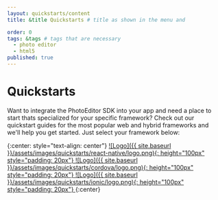```yaml
---
layout: quickstarts/content
title: &title Quickstarts # title as shown in the menu and 

order: 0
tags: &tags # tags that are necessary
  - photo editor 
  - html5
published: true
---
```



# Quickstarts

Want to integrate the PhotoEditor SDK into your app and need a place to start thats specialized for your specific framework? Check out our quickstart guides for the most popular web and hybrid frameworks and we'll help you get started. Just select your framework below:

{:center: style="text-align: center"}
<a href="{{ site.baseurl }}/quickstarts/react-native">
![Logo]({{ site.baseurl }}/assets/images/quickstarts/react-native/logo.png){: height="100px" style="padding: 20px"}
</a>
<a href="{{ site.baseurl }}/quickstarts/cordova">
![Logo]({{ site.baseurl }}/assets/images/quickstarts/cordova/logo.png){: height="100px" style="padding: 20px"}
</a>
<a href="{{ site.baseurl }}/quickstarts/ionic">
![Logo]({{ site.baseurl }}/assets/images/quickstarts/ionic/logo.png){: height="100px"  style="padding: 20px"}
</a>
{:center}
